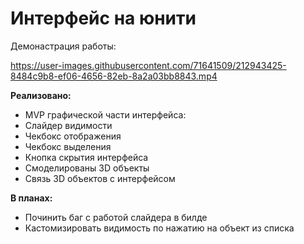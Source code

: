 <h1> Интерфейс на юнити </h1>

Демонастрация работы:



https://user-images.githubusercontent.com/71641509/212943425-8484c9b8-ef06-4656-82eb-8a2a03bb8843.mp4


<b>Реализовано: </b>
* MVP графической части интерфейса:
* Слайдер видимости
* Чекбокс отображения
* Чекбокс выделения
* Кнопка скрытия интерфейса
* Смоделированы 3D объекты
* Связь 3D объектов с интерфейсом

<b>В планах: </b>
* Починить баг с работой слайдера в билде
* Кастомизировать видимость по нажатию на объект из списка
